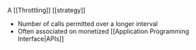A [[Throttling]] [[strategy]]

- Number of calls permitted over a longer interval
- Often associated on monetized [[Application Programming Interface|APIs]]

